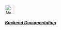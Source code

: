 <p style="display:flex; justify-content: flex-start; align-items: center">
<a style="display: inline-block" href="http://nestjs.com/" target="blank">
<img src="https://skillicons.dev/icons?i=nestjs" width="30" alt="Nest Logo" />
</a>
<a style="display: inline-block" href="apps/api/README.md">
<h5>Backend Documentation</h5>
</a>
</p>
